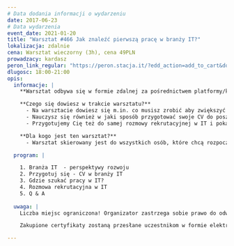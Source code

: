 ```yaml
---
# Data dodania informacji o wydarzeniu
date: 2017-06-23
# Data wydarzenia
event_date: 2021-01-20
title: "Warsztat #466 Jak znaleźć pierwszą pracę w branży IT?"
lokalizacja: zdalnie
cena: Warsztat wieczorny (3h), cena 49PLN
prowadzacy: kardasz
peron_link_regular: "https://peron.stacja.it/?edd_action=add_to_cart&download_id=5487&edd_options[price_id]=1"
dlugosc: 18:00-21:00
opis:
  informacje: |
    **Warsztat odbywa się w formie zdalnej za pośrednictwem platformy/komunikatora online, z wykorzystaniem dźwięku, obrazu z kamery, udostępniania ekranu komputera prowadzącego i uczestników.** 

    **Czego się dowiesz w trakcie warsztatu?** 
      - Na warsztacie dowiesz się m.in. co musisz zrobić aby zwiększyć szansę na znalezienie wymarzonej pracy w sektorze IT oraz jak kształtują się perspektywy rozwoju w IT z podziałem na poszczególne technologie. 
      - Nauczysz się również w jaki sposób przygotować swoje CV do poszukiwań pierwszej pracy w branży IT, nawet jeśli nie masz jeszcze żadnego doświadczenia.
      - Przygotujemy Cię też do samej rozmowy rekrutacyjnej w IT i pokażemy jakie zadania techniczne mogą pojawić się w trakcie rekrutacji. 

    **Dla kogo jest ten warsztat?**
      - Warsztat skierowany jest do wszystkich osób, które chcą rozpocząć karierę w IT - zarówno dla świeżo upieczonych absolwentów, którzy dopiero wchodzą na rynek pracy po ukończeniu nauki, jak również dla tych, którzy są bogaci w doświadczenia zawodowe, lecz postanowili się przebranżowić.

  program: |

    1. Branża IT  - perspektywy rozwoju
    2. Przygotuj się - CV w branży IT
    3. Gdzie szukać pracy w IT? 
    4. Rozmowa rekrutacyjna w IT
    5. Q & A 
  
  uwaga: |
    Liczba miejsc ograniczona! Organizator zastrzega sobie prawo do odwołania wydarzenia w przypadku niezgłoszenia się minimalnej liczby uczestników.

    Zakupione certyfikaty zostaną przesłane uczestnikom w formie elektronicznej po warsztacie. Jeśli chcesz otrzymać zakupiony certyfikat w formie papierowej, zgłoś to mailowo na adres kontakt@stacja.it.

---
```

